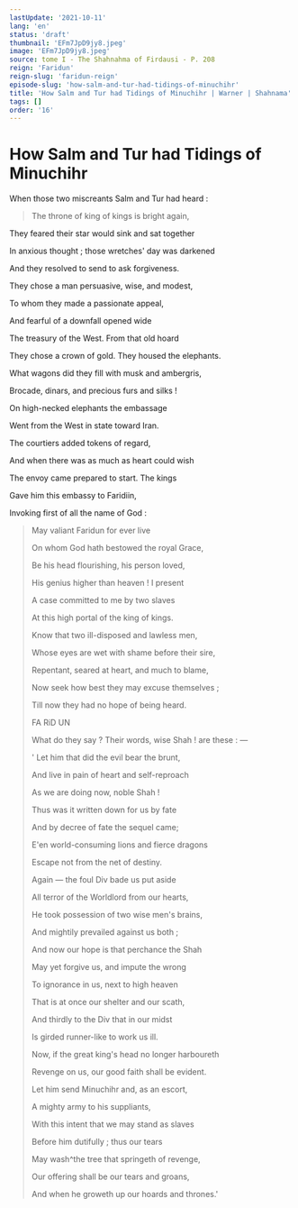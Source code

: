 ```yaml
---
lastUpdate: '2021-10-11'
lang: 'en'
status: 'draft'
thumbnail: 'EFm7JpD9jy8.jpeg'
image: 'EFm7JpD9jy8.jpeg'
source: tome I - The Shahnahma of Firdausi - P. 208
reign: 'Faridun'
reign-slug: 'faridun-reign'
episode-slug: 'how-salm-and-tur-had-tidings-of-minuchihr'
title: 'How Salm and Tur had Tidings of Minuchihr | Warner | Shahnama'
tags: []
order: '16'
---
```


<!-- LTeX: language=en -->

# How Salm and Tur had Tidings of Minuchihr

When those two miscreants Salm and Tur had heard :

> The throne of king of kings is bright again,

They feared their star would sink and sat together

In anxious thought ; those wretches' day was darkened

And they resolved to send to ask forgiveness.

They chose a man persuasive, wise, and modest,

To whom they made a passionate appeal,

And fearful of a downfall opened wide

The treasury of the West. From that old hoard

They chose a crown of gold. They housed the elephants.

What wagons did they fill with musk and ambergris,

Brocade, dinars, and precious furs and silks !

On high-necked elephants the embassage

Went from the West in state toward Iran.

The courtiers added tokens of regard,

And when there was as much as heart could wish

The envoy came prepared to start. The kings

Gave him this embassy to Faridiin,

Invoking first of all the name of God :

> May valiant Faridun for ever live
>
> On whom God hath bestowed the royal Grace,
>
> Be his head flourishing, his person loved,
>
> His genius higher than heaven ! I present
>
> A case committed to me by two slaves
>
> At this high portal of the king of kings.
>
> Know that two ill-disposed and lawless men,
>
> Whose eyes are wet with shame before their sire,
>
> Repentant, seared at heart, and much to blame,
>
> Now seek how best they may excuse themselves ;
>
> Till now they had no hope of being heard.
>
> FA RiD UN
>
> What do they say ? Their words, wise Shah ! are these : —
>
> ' Let him that did the evil bear the brunt,
>
> And live in pain of heart and self-reproach
>
> As we are doing now, noble Shah !
>
> Thus was it written down for us by fate
>
> And by decree of fate the sequel came;
>
> E'en world-consuming lions and fierce dragons
>
> Escape not from the net of destiny.
>
> Again — the foul Div bade us put aside
>
> All terror of the Worldlord from our hearts,
>
> He took possession of two wise men's brains,
>
> And mightily prevailed against us both ;
>
> And now our hope is that perchance the Shah
>
> May yet forgive us, and impute the wrong
>
> To ignorance in us, next to high heaven
>
> That is at once our shelter and our scath,
>
> And thirdly to the Div that in our midst
>
> Is girded runner-like to work us ill.
>
> Now, if the great king's head no longer harboureth
>
> Revenge on us, our good faith shall be evident.
>
> Let him send Minuchihr and, as an escort,
>
> A mighty army to his suppliants,
>
> With this intent that we may stand as slaves
>
> Before him dutifully ; thus our tears
>
> May wash^the tree that springeth of revenge,
>
> Our offering shall be our tears and groans,
>
> And when he groweth up our hoards and thrones.'
